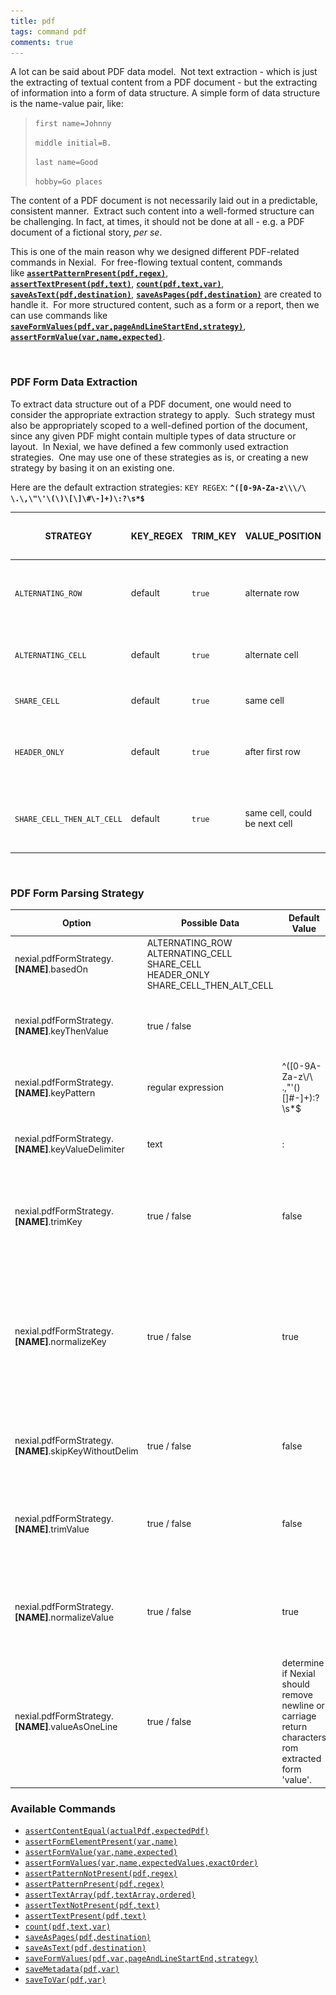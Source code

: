 ```yaml
---
title: pdf
tags: command pdf
comments: true
---
```



A lot can be said about PDF data model.  Not text extraction - which is just the extracting of textual content from a 
PDF document - but the extracting of information into a form of data structure. A simple form of data structure is 
the name-value pair, like:

> `first name=Johnny`
>
> `middle initial=B.`
>
> `last name=Good`
>
> `hobby=Go places`

The content of a PDF document is not necessarily laid out in a predictable, consistent manner.  Extract such content 
into a well-formed structure can be challenging. In fact, at times, it should not be done at all - e.g. a PDF document 
of a fictional story, _per se_.

This is one of the main reason why we designed different PDF-related commands in Nexial.  For free-flowing textual 
content, commands like [**`assertPatternPresent(pdf,regex)`**](assertPatternPresent(pdf,regex)), 
[**`assertTextPresent(pdf,text)`**](assertTextPresent(pdf,text)), [**`count(pdf,text,var)`**](count(pdf,text,var)), 
[**`saveAsText(pdf,destination)`**](saveAsText(pdf,destination)), 
[**`saveAsPages(pdf,destination)`**](saveAsPages(pdf,destination)) are created to handle it.  For more structured 
content, such as a form or a report, then we can use commands like 
[**`saveFormValues(pdf,var,pageAndLineStartEnd,strategy)`**](saveFormValues(pdf,var,pageAndLineStartEnd,strategy)), 
[**`assertFormValue(var,name,expected)`**](assertFormValue(var,name,expected)). 

<br/>

### PDF Form Data Extraction
To extract data structure out of a PDF document, one would need to consider the appropriate extraction strategy to 
apply.  Such strategy must also be appropriately scoped to a well-defined portion of the document, since any given PDF 
might contain multiple types of data structure or layout.  In Nexial, we have defined a few commonly used extraction 
strategies.  One may use one of these strategies as is, or creating a new strategy by basing it on an existing one.

Here are the default extraction strategies:
`KEY REGEX`: **`^([0-9A-Za-z\\\/\ \.\,\"\'\(\)\[\]\#\-]+)\:?\s*$`**

| STRATEGY                   | KEY_REGEX | TRIM_KEY | VALUE_POSITION                | TRIM_VALUE | VALUE MERGE AS 1 LINE | Description | Example |
| -------------------------- | --------- | -------- | ----------------------------- | ---------- | --------------------- | ----------- | ------- |
| `ALTERNATING_ROW`          | default   | `true`   | alternate row                 | `true`     | `true` | The name and value are laid out in alternating row. In the example (right), `STREET ADDRESS`would be considered in a separate row than its corresponding value `2200 West Empire Ave.,` | ![](image/pdf_01.png) |
| `ALTERNATING_CELL`         | default   | `true`   | alternate cell                | `true`     | `true` | The name and value are laid out in alternative cell. In the example (right), `Employee Gross` is presented in one cell, while its corresponding value `$1,334,694.40` is in another. | ![](image/pdf_02.png) |
| `SHARE_CELL`               | default   | `true`   | same cell                     | `true`     | `true` | Both the name and value are stored in the same cell, forming a contiguous string of text. | ![](image/pdf_03.png)|
| `HEADER_ONLY`              | default   | `true`   | after first row               | `true`     | `true` | All the name of the target data structure are laid out horizontally across the same line (like table header), while the corresponding values are laid out in subsequent lines (like CSV). | ![](image/pdf_04.png)|
| `SHARE_CELL_THEN_ALT_CELL` | default   | `true`   | same cell, could be next cell | `true`     | `true` | This is a combination of `SHARE_CELL` and `ALTERNATING_CELL`. The `SHARE_CELL`strategy is tried first, and in need be the `ALTERNATING_CELL`strategy is employed as backup. | 

<br/>

### PDF Form Parsing Strategy

| Option | Possible Data | Default Value | Description | 
| --- | --- | --- | --- | 
|nexial.pdfFormStrategy.**[NAME]**.basedOn |ALTERNATING_ROW<br/>ALTERNATING_CELL<br/>SHARE_CELL<br/>HEADER_ONLY<br/>SHARE_CELL_THEN_ALT_CELL | |  use one of the strategies as your starting point |
|nexial.pdfFormStrategy.**[NAME]**.keyThenValue | true / false | | determine if form 'key' should appear before the corresponding 'value' |
|nexial.pdfFormStrategy.**[NAME]**.keyPattern | regular expression | ^([0-9A-Za-z\\\/\ \.\,\"\'\(\)\[\]\#\-]+)\:?\s*$ | the extraction pattern for form 'key' |
|nexial.pdfFormStrategy.**[NAME]**.keyValueDelimiter | text | : | the delimiter (or separator) between form 'key' and 'value' |
|nexial.pdfFormStrategy.**[NAME]**.trimKey | true / false | false | determine if Nexial should remove leading and ending spaces from extracted form 'key'|
|nexial.pdfFormStrategy.**[NAME]**.normalizeKey | true / false | true | determine if Nexial should remove duplicate whitespaces from extracted form 'key'. If true, FIRST or   LAST -   name would become **FIRST or LAST - name**.|
|nexial.pdfFormStrategy.**[NAME]**.skipKeyWithoutDelim|true / false|false|determine if extract form 'key' without corresponding 'value' would be removed|
|nexial.pdfFormStrategy.**[NAME]**.trimValue|true / false|false|determine if Nexial should remove leading and ending spaces from extracted form 'value'|
|nexial.pdfFormStrategy.**[NAME]**.normalizeValue|true / false|true|determine if Nexial should remove duplicate whitespaces from extracted form 'value'. |
|nexial.pdfFormStrategy.**[NAME]**.valueAsOneLine|true / false|determine if Nexial should remove newline or carriage return characters rom extracted form 'value'.|


### Available Commands
- [`assertContentEqual(actualPdf,expectedPdf)`](assertContentEqual(actualPdf,expectedPdf))
- [`assertFormElementPresent(var,name)`](assertFormElementPresent(var,name))
- [`assertFormValue(var,name,expected)`](assertFormValue(var,name,expected))
- [`assertFormValues(var,name,expectedValues,exactOrder)`](assertFormValues(var,name,expectedValues,exactOrder))
- [`assertPatternNotPresent(pdf,regex)`](assertPatternNotPresent(pdf,regex))
- [`assertPatternPresent(pdf,regex)`](assertPatternPresent(pdf,regex))
- [`assertTextArray(pdf,textArray,ordered)`](assertTextArray(pdf,textArray,ordered))
- [`assertTextNotPresent(pdf,text)`](assertTextNotPresent(pdf,text))
- [`assertTextPresent(pdf,text)`](assertTextPresent(pdf,text))
- [`count(pdf,text,var)`](count(pdf,text,var))
- [`saveAsPages(pdf,destination)`](saveAsPages(pdf,destination))
- [`saveAsText(pdf,destination)`](saveAsText(pdf,destination))
- [`saveFormValues(pdf,var,pageAndLineStartEnd,strategy)`](saveFormValues(pdf,var,pageAndLineStartEnd,strategy))
- [`saveMetadata(pdf,var)`]( saveMetadata(pdf,var))
- [`saveToVar(pdf,var)`](saveToVar(pdf,var))
